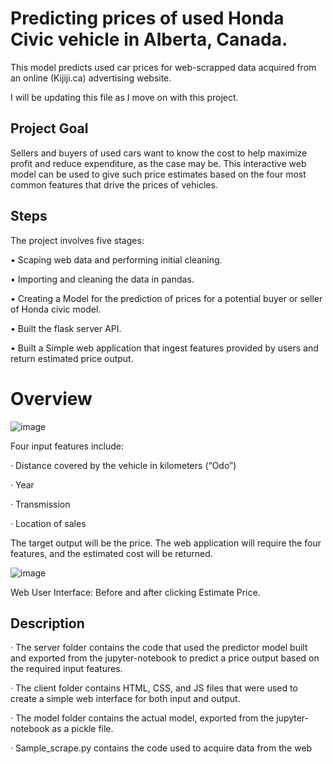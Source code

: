 # Predicting prices of used Honda Civic vehicle in Alberta, Canada.
This model predicts used car prices for web-scrapped data acquired from an online (Kijiji.ca) advertising website.

I will be updating this file as I move on with this project.

## Project Goal 
Sellers and buyers of used cars want to know the cost to help maximize profit and reduce expenditure, as the case may be. This interactive web model can be used to give such price estimates based on the four most common features that drive the prices of vehicles. 

## Steps

The project involves five stages:

•	Scaping web data and performing initial cleaning.

•	Importing and cleaning the data in pandas.

•	Creating a Model for the prediction of prices for a potential buyer or seller of Honda civic model.

•	Built the flask server API.

•	Built a Simple web application that ingest features provided by users and return estimated price output.


<h1>Overview</h1>

![image](https://user-images.githubusercontent.com/71553115/236508885-b0ea359e-dd22-4328-b2e8-1f4e665cb18a.png)



Four input features include:

·        Distance covered by the vehicle in kilometers (“Odo”)

·        Year

·        Transmission

·        Location of sales

The target output will be the price. The web application will require the four features, and the estimated cost will be returned. 


![image](https://github.com/Ola-20/auto_model/assets/71553115/82e3ff6d-9aba-422d-80c9-afd7ab884c3c)


Web User Interface: Before and after clicking Estimate Price.

## Description

·       The server folder contains the code that used the predictor model built and exported from the jupyter-notebook to predict a price output based on the required input features.

·       The client folder contains HTML, CSS, and JS files that were used to create a simple web interface for both input and output.

·       The model folder contains the actual model, exported from the jupyter-notebook as a pickle file.

·       Sample_scrape.py contains the code used to acquire data from the web

 
